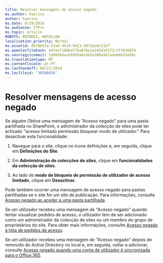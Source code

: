 ```yaml
---
title: Resolver mensagens de acesso negado
ms.author: kaarins
author: kaarins
ms.date: 6/29/2018
ms.audience: ITPro
ms.topic: article
ROBOTS: NOINDEX, NOFOLLOW
localization_priority: Normal
ms.assetid: d678b57a-53ad-4414-9423-d8726a0c532f
ms.openlocfilehash: e4fea7188bd77ba876e2a245414372c3ff836059
ms.sourcegitcommit: 1d98db8acb9959aba3b5e308a567ade6b62da56c
ms.translationtype: MT
ms.contentlocale: pt-PT
ms.lasthandoff: 08/22/2019
ms.locfileid: "36500426"
---
```

# <a name="troubleshoot-access-denied-messages"></a>Resolver mensagens de acesso negado

Se alguém Obtive uma mensagem de "Acesso negado" para uma pasta partilhada no SharePoint, o administrador da colecção de sites pode ter activado "acesso limitado permissão bloquear modo de utilizador." Para desactivar esta funcionalidade: 
  
1. Navegue para o site, clique no ícone definições e, em seguida, clique em **Definições do Site**.
    
2. Em **Administração de colecções de sites**, clique em **funcionalidades da colecção de sites**.
    
3. Ao lado de **modo de bloqueio de permissão de utilizador de acesso limitado**, clique em **Desactivar**.
    
Pode também ocorrer uma mensagem de acesso negado para pastas partilhadas se o site for um site de publicação. Para informações, consulte [Acesso negado ao aceder a uma pasta partilhada](https://go.microsoft.com/fwlink/?linkid=2004317).
  
Se um utilizador recebeu uma mensagem de "Acesso negado" quando tentar visualizar pedidos de acesso, o utilizador tem de ser adicionado como um administrador da colecção de sites ou um membro do grupo de proprietários do site. Para obter mais informações, consulte [Acesso negado à lista de pedidos de acesso](https://go.microsoft.com/fwlink/?linkid=2004220).
  
Se um utilizador recebeu uma mensagem de "Acesso negado" depois de removido do Active Directory no local e, em seguida, voltar a adicionar, consulte [Acesso negado quando uma conta de utilizador é sincronizada para o Office 365](https://go.microsoft.com/fwlink/?linkid=2004318).
  

